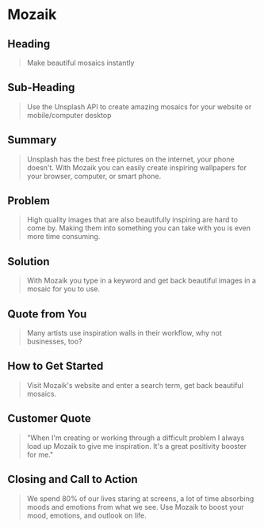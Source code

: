 # Mozaik #

<!-- 
> This material was originally posted [here](http://www.quora.com/What-is-Amazons-approach-to-product-development-and-product-management). It is reproduced here for posterities sake.

There is an approach called "working backwards" that is widely used at Amazon. They work backwards from the customer, rather than starting with an idea for a product and trying to bolt customers onto it. While working backwards can be applied to any specific product decision, using this approach is especially important when developing new products or features.

For new initiatives a product manager typically starts by writing an internal press release announcing the finished product. The target audience for the press release is the new/updated product's customers, which can be retail customers or internal users of a tool or technology. Internal press releases are centered around the customer problem, how current solutions (internal or external) fail, and how the new product will blow away existing solutions.

If the benefits listed don't sound very interesting or exciting to customers, then perhaps they're not (and shouldn't be built). Instead, the product manager should keep iterating on the press release until they've come up with benefits that actually sound like benefits. Iterating on a press release is a lot less expensive than iterating on the product itself (and quicker!).

If the press release is more than a page and a half, it is probably too long. Keep it simple. 3-4 sentences for most paragraphs. Cut out the fat. Don't make it into a spec. You can accompany the press release with a FAQ that answers all of the other business or execution questions so the press release can stay focused on what the customer gets. My rule of thumb is that if the press release is hard to write, then the product is probably going to suck. Keep working at it until the outline for each paragraph flows. 

Oh, and I also like to write press-releases in what I call "Oprah-speak" for mainstream consumer products. Imagine you're sitting on Oprah's couch and have just explained the product to her, and then you listen as she explains it to her audience. That's "Oprah-speak", not "Geek-speak".

Once the project moves into development, the press release can be used as a touchstone; a guiding light. The product team can ask themselves, "Are we building what is in the press release?" If they find they're spending time building things that aren't in the press release (overbuilding), they need to ask themselves why. This keeps product development focused on achieving the customer benefits and not building extraneous stuff that takes longer to build, takes resources to maintain, and doesn't provide real customer benefit (at least not enough to warrant inclusion in the press release).
 -->
 
## Heading ##
  > Make beautiful mosaics instantly

## Sub-Heading ##
  > Use the Unsplash API to create amazing mosaics for your website or mobile/computer desktop

## Summary ##
  > Unsplash has the best free pictures on the internet, your phone doesn't. With Mozaik you can easily create inspiring wallpapers for your browser, computer, or smart phone.

## Problem ##
  > High quality images that are also beautifully inspiring are hard to come by. Making them into something you can take with you is even more time consuming.

## Solution ##
  > With Mozaik you type in a keyword and get back beautiful images in a mosaic for you to use.

## Quote from You ##
  > Many artists use inspiration walls in their workflow, why not businesses, too?

## How to Get Started ##
  > Visit Mozaik's website and enter a search term, get back beautiful mosaics.

## Customer Quote ##
  > "When I'm creating or working through a difficult problem I always load up Mozaik to give me inspiration. It's a great positivity booster for me."

## Closing and Call to Action ##
  > We spend 80% of our lives staring at screens, a lot of time absorbing moods and emotions from what we see. Use Mozaik to boost your mood, emotions, and outlook on life.
